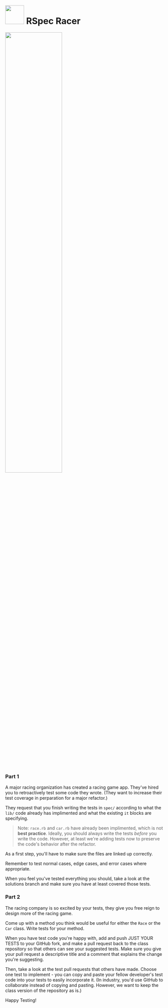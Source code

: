 <!--
Creator: WDI Team
Last Edited By: Brianna
Location: SF
-->

# <img src="https://cloud.githubusercontent.com/assets/7833470/10423298/ea833a68-7079-11e5-84f8-0a925ab96893.png" width="60"> RSpec Racer

<img src="http://www.bettingsites.us/wp-content/uploads/Formula-1-1.jpg" width="60%">

### Part 1 

A major racing organization has created a racing game app. They've hired you to retroactively test some code they wrote. (They want to increase their test coverage in perparation for a major refactor.)

They request that you finish writing the tests in `spec/` according to what the `lib/` code already has implimented and what the existing `it` blocks are specifying. 

>Note: `race.rb` and `car.rb` have already been implimented, which is not **best practice**. Ideally, you should always write the tests *before* you write the code. However, at least we're adding tests now to preserve the code's behavior after the refactor.

As a first step, you'll have to make sure the files are linked up correctly. 

Remember to test normal cases, edge cases, and error cases where appropriate. 

When you feel you've tested everything you should, take a look at the solutions branch and make sure you have at least covered those tests. 

### Part 2

The racing company is so excited by your tests, they give you free reign to design more of the racing game. 

Come up with a method you think would be useful for either the `Race` or the `Car` class.   Write tests for your method. 

When you have test code you're happy with, add and push JUST YOUR TESTS to your GitHub fork, and make a pull request back to the class repository so that others can see your suggested tests. Make sure you give your pull request a descriptive title and a comment that explains the change you're suggesting. 

Then, take a look at the test pull requests that others have made. Choose one test to implement - you can copy and paste your fellow developer's test code into your tests to easily incorporate it. (In industry, you'd use GitHub to collaborate instead of copying and pasting. However, we want to keep the class version of the repository as is.)

Happy Testing!
